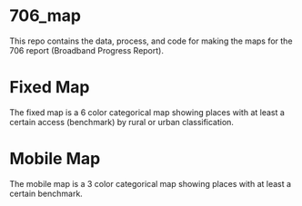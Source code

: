 706_map
=======

This repo contains the data, process, and code for making the maps for the 706 report (Broadband Progress Report).


Fixed Map
=========

The fixed map is a 6 color categorical map showing places with at least a certain access (benchmark) by rural or urban classification. 


Mobile Map
=========

The mobile map is a 3 color categorical map showing places with at least a certain benchmark.
